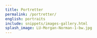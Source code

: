 ```yaml
---
title: Portretter
permalink: /portretter/
english: portraits
include: snippets/images-gallery.html
splash_image: LU-Morgan-Norman-1-bw.jpg
---
```

